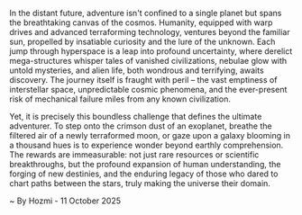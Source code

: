 
In the distant future, adventure isn't confined to a single planet but spans the breathtaking canvas of the cosmos. Humanity, equipped with warp drives and advanced terraforming technology, ventures beyond the familiar sun, propelled by insatiable curiosity and the lure of the unknown. Each jump through hyperspace is a leap into profound uncertainty, where derelict mega-structures whisper tales of vanished civilizations, nebulae glow with untold mysteries, and alien life, both wondrous and terrifying, awaits discovery. The journey itself is fraught with peril – the vast emptiness of interstellar space, unpredictable cosmic phenomena, and the ever-present risk of mechanical failure miles from any known civilization.

Yet, it is precisely this boundless challenge that defines the ultimate adventurer. To step onto the crimson dust of an exoplanet, breathe the filtered air of a newly terraformed moon, or gaze upon a galaxy blooming in a thousand hues is to experience wonder beyond earthly comprehension. The rewards are immeasurable: not just rare resources or scientific breakthroughs, but the profound expansion of human understanding, the forging of new destinies, and the enduring legacy of those who dared to chart paths between the stars, truly making the universe their domain.

~ By Hozmi - 11 October 2025
